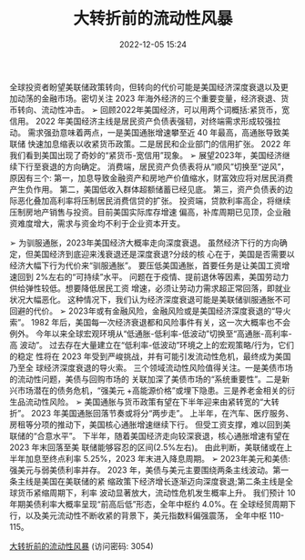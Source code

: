 ﻿---
title: 大转折前的流动性风暴
date: 2022-12-05 15:24
categories: 2023年宏观经济及资产配置展望
updated: 1970-01-01 08:00:00
---

全球投资者盼望美联储政策转向，但转向的代价可能是美国经济深度衰退以及更 加动荡的金融市场。密切关注 2023 年海外经济的三个重要变量，经济衰退、货 币转向、流动性冲击。
➢ 回顾2022年美国经济，可以用两个词概括:紧货币，宽信用。
2022 年美国经济主线是居民资产负债表强韧，对终端需求形成较强拉动。
需求强劲意味着两点，一是美国通胀增速攀至近 40 年最高，高通胀导致美联储 快速加息缩表以收紧货币政策。二是居民和企业部门的信用扩张。
2022 年我们看到美国出现了奇妙的“紧货币-宽信用”现象。
➢ 展望2023年，美国经济继续下行至衰退的方向确定。
消费端，居民资产负债表将从“顺风”切换至“逆风”，原因有三个:
第一，加息导致金融资产和房地产价值缩水，财富效应将对居民消费产生负作用。
第二，美国低收入群体超额储蓄已经见底。
第三，资产负债表的边际恶化叠加高利率将压制居民消费信贷的扩张。
投资端，贷款利率高企，将继续压制房地产销售与投资。目前美国实际库存增速 偏高，补库周期已见顶，企业融资难度增大，需求与资金均不利于企业资本开支。
<!-- more -->
➢ 为驯服通胀，2023年美国经济大概率走向深度衰退。 虽然经济下行的方向确定，但美国经济到底迎来浅衰退还是深度衰退?分歧的核
心在于，美国是否需要以经济大幅下行为代价来“驯服通胀”。
要压低美国通胀，首要任务是让美国工资增速回到 2%左右的“可持续”水平。 问题在于疫情、提前退休等因素，美国劳动力供给弹性较低。想要降低居民工资 增速，必须让劳动力需求超正常回落，即就业状况大幅恶化。
这种情况下，我们认为经济深度衰退可能是美联储驯服通胀不可回避的代价。
➢ 2023年或有金融风险，金融风险或是美国经济深度衰退的“导火索”。 1982 年后，美国每一次经济衰退都和风险事件有关，这一次大概率也不会例外。
今年以来全球宏观环境从“低通胀-低利率-低波动”切换至“高通胀-高利率-高 波动”。
过去存在大量建立在“低利率-低波动”环境之上的宏观策略/行为，它们的稳定 性将在 2023 年受到严峻挑战，并有可能引发流动性危机，最终成为美国乃至全 球经济深度衰退的导火索。
三个领域流动性风险值得关注。一是美债市场的流动性问题，美债与回购市场的 关联加深了美债市场的“系统重要性”。二是新兴市场潜在的债务危机，“强美元 +高能源价格”或埋下隐患。三是养老金相关的衍生品流动性风险。
➢ 美国通胀与货币政策有望在下半年迎来由紧转宽的“大转折”。 2023 年美国通胀回落节奏或将分“两步走”。
上半年，在汽车、医疗服务、房租等分项的推动下，美国核心通胀增速继续下行。 但受工资支撑，难以回到美联储的“合意水平”。
下半年，随着美国经济走向较深衰退，核心通胀增速有望在 2023 年末回落至美 联储能够容忍的区间(2.5%左右)。
由此判断，美联储或在上半年加息至终点利率 5.25%，2023 年末进入降息周期。
➢ 2023年美元和美债:强美元与弱美债利率并存。
2023 年，美债与美元主要围绕两条主线波动。第一条主线是美国在美联储的紧 缩政策下经济增长逐渐迈向深度衰退;第二条主线是全球货币紧缩周期下，利率 波动显著放大，流动性危机发生概率上升。
我们预计 10 年期美债利率大概率呈现“前高后低”形态，全年中枢约 4.0%。在 全球经贸周期下行，以及美元流动性不断收紧的背景下，美元指数料偏强震荡， 全年中枢 110-115。

[大转折前的流动性风暴](https://url12.ctfile.com/f/3948612-740527517-740675?p=3054)
(访问密码: 3054)

